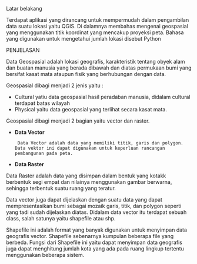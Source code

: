 Latar belakang

Terdapat aplikasi yang dirancang untuk mempermudah dalam pengambilan data suatu lokasi yaitu QGIS. Di dalamnya membahas mengenai geospasial yang menggunakan titik koordinat yang mencakup proyeksi peta. Bahasa yang digunakan untuk mengetahui jumlah lokasi disebut Python

PENJELASAN

Data Geospasial adalah lokasi geografis, karakteristik tentang obyek alam dan buatan manusia yang berada dibawah dan diatas permukaan bumi yang bersifat kasat mata ataupun fisik yang berhubungan dengan data.

 Geospasial dibagi menjadi 2 jenis yaitu :

- Cultural yatiu data geospasial hasil peradaban manusia, didalam cultural terdapat batas wilayah
- Physical yaitu data geospasial yang terlihat secara kasat mata.

 Geospasial dibagi menjadi 2 bagian yaitu vector dan raster.

- **Data Vector**

       Data Vector adalah data yang memiliki titik, garis dan polygon. Data vektor ini dapat digunakan untuk keperluan rancangan pembangunan pada peta.

- **Data Raster**

Data Raster adalah data yang disimpan dalam bentuk yang kotakk berbentuk segi empat dan nilainya menggunakan gambar berwarna, sehingga terbentuk suatu ruang yang teratur.

Data vector juga dapat dijelaskan dengan suatu data yang dapat mempresentasikan bumi sebagai mozaik garis, titik, dan polygon seperti yang tadi sudah dijelaskan diatas. Didalam data vector itu terdapat sebuah class, salah satunya yaitu shapefile atau shp.

Shapefile ini adalah format yang banyak digunakan untuk menyimpan data geografis vector. Shapefile sebenarnya kumpulan beberapa file yang berbeda. Fungsi dari Shapefile ini yaitu dapat menyimpan data geografis juga dapat menghitung jumlah kota yang ada pada ruang lingkup tertentu menggunakan beberapa sistem.